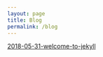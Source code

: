 ```yaml
---
layout: page
title: Blog
permalink: /blog
---
```

[2018-05-31-welcome-to-jekyll](blog/2018/05/31/welcome-to-jekyll)
